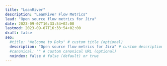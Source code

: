 ```yaml
---
title: "LeanRiver"
description: "LeanRiver Flow Metrics"
lead: "Open source flow metrics for Jira"
date: 2023-09-07T16:33:54+02:00
lastmod: 2023-09-07T16:33:54+02:00
draft: false
seo:
  #title: "Welcome to Doks" # custom title (optional)
  description: "Open source flow metrics for Jira" # custom description (recommended)
  #canonical: "" # custom canonical URL (optional)
  noindex: false # false (default) or true
---
```

